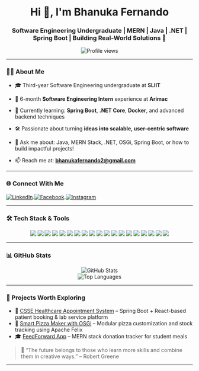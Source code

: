 <h1 align="center">Hi 👋, I'm Bhanuka Fernando</h1>
<h3 align="center">Software Engineering Undergraduate | MERN | Java | .NET | Spring Boot | Building Real-World Solutions 🚀</h3>

<p align="center">
  <img src="https://komarev.com/ghpvc/?username=bhanuka-fernando&label=Profile%20views&color=0e75b6&style=flat" alt="Profile views" />
</p>

---

### 👨‍💻 About Me

- 🎓 Third-year Software Engineering undergraduate at **SLIIT**
  
- 💼 6-month **Software Engineering Intern** experience at **Arimac**
  
- 🌱 Currently learning: **Spring Boot**, **.NET Core**, **Docker**, and advanced backend techniques
  
- 🛠️ Passionate about turning **ideas into scalable, user-centric software**
  
- 💬 Ask me about: Java, MERN Stack, .NET, OSGi, Spring Boot, or how to build impactful projects!
  
- 📫 Reach me at: **bhanukafernando2@gmail.com**

---

### 🌐 Connect With Me

<p align="left">
  <a href="https://www.linkedin.com/in/bhanuka-fernando/" target="blank">
    <img align="center" src="https://img.shields.io/badge/-LinkedIn-0077B5?style=flat-square&logo=linkedin&logoColor=white" alt="LinkedIn"/>
  </a>
  <a href="https://fb.com/bhanuka.fernando" target="blank">
    <img align="center" src="https://img.shields.io/badge/-Facebook-1877F2?style=flat-square&logo=facebook&logoColor=white" alt="Facebook"/>
  </a>
  <a href="https://instagram.com/bhanuka_fd" target="blank">
    <img align="center" src="https://img.shields.io/badge/-Instagram-E4405F?style=flat-square&logo=instagram&logoColor=white" alt="Instagram"/>
  </a>
</p>

---

### 🛠️ Tech Stack & Tools

<p align="center">
  <!-- Languages -->
  <img src="https://img.shields.io/badge/Java-007396?style=flat&logo=java&logoColor=white"/>
  <img src="https://img.shields.io/badge/JavaScript-F7DF1E?style=flat&logo=javascript&logoColor=black"/>
  <img src="https://img.shields.io/badge/TypeScript-3178C6?style=flat&logo=typescript&logoColor=white"/>
  <img src="https://img.shields.io/badge/C%23-239120?style=flat&logo=c-sharp&logoColor=white"/>
  <img src="https://img.shields.io/badge/Python-3776AB?style=flat&logo=python&logoColor=white"/>

  <!-- Frameworks -->
  <img src="https://img.shields.io/badge/React-61DAFB?style=flat&logo=react&logoColor=black"/>
  <img src="https://img.shields.io/badge/Node.js-339933?style=flat&logo=node.js&logoColor=white"/>
  <img src="https://img.shields.io/badge/Spring_Boot-6DB33F?style=flat&logo=spring-boot&logoColor=white"/>
  <img src="https://img.shields.io/badge/Express.js-000000?style=flat&logo=express&logoColor=white"/>
  <img src="https://img.shields.io/badge/.NET-512BD4?style=flat&logo=dotnet&logoColor=white"/>

  <!-- Databases -->
  <img src="https://img.shields.io/badge/MongoDB-47A248?style=flat&logo=mongodb&logoColor=white"/>
  <img src="https://img.shields.io/badge/MySQL-4479A1?style=flat&logo=mysql&logoColor=white"/>
  <img src="https://img.shields.io/badge/Oracle-F80000?style=flat&logo=oracle&logoColor=white"/>
  <img src="https://img.shields.io/badge/SQL_Server-CC2927?style=flat&logo=microsoft-sql-server&logoColor=white"/>

  <!-- Dev Tools -->
  <img src="https://img.shields.io/badge/Git-F05032?style=flat&logo=git&logoColor=white"/>
  <img src="https://img.shields.io/badge/GitHub-181717?style=flat&logo=github&logoColor=white"/>
  <img src="https://img.shields.io/badge/Docker-2496ED?style=flat&logo=docker&logoColor=white"/>
  <img src="https://img.shields.io/badge/Postman-FF6C37?style=flat&logo=postman&logoColor=white"/>
  <img src="https://img.shields.io/badge/Figma-F24E1E?style=flat&logo=figma&logoColor=white"/>
</p>

---

### 📊 GitHub Stats

<p align="center">
  <img src="https://github-readme-stats.vercel.app/api?username=bhanuka-fernando&show_icons=true&theme=github_dark" alt="GitHub Stats"/>
  <br/>
  <img src="https://github-readme-stats.vercel.app/api/top-langs/?username=bhanuka-fernando&layout=compact&theme=github_dark" alt="Top Languages"/>
</p>

---

### 🔭 Projects Worth Exploring

- 🏥 [CSSE Healthcare Appointment System](#) – Spring Boot + React-based patient booking & lab service platform  
- 🍕 [Smart Pizza Maker with OSGi](#) – Modular pizza customization and stock tracking using Apache Felix  
- 🎓 [FeedForward App](#) – MERN stack donation tracker for student meals  

> 🧠 “The future belongs to those who learn more skills and combine them in creative ways.” – Robert Greene

---
